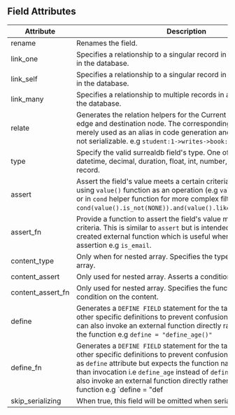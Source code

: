 ## Field Attributes

| Attribute         | Description                                                                                                                                                                                                                                                                                                                                                                  | Type                                          | Optional |
| ----------------- | ---------------------------------------------------------------------------------------------------------------------------------------------------------------------------------------------------------------------------------------------------------------------------------------------------------------------------------------------------------------------------- | --------------------------------------------- | -------- |
| rename            | Renames the field.                                                                                                                                                                                                                                                                                                                                                           | `string`                                      | Y        |
| link_one          | Specifies a relationship to a singular record in another node table in the database.                                                                                                                                                                                                                                                                                         | `model=NodeEdgeNode, connection ->edge->node` | Y        |
| link_self         | Specifies a relationship to a singular record in the same node table in the database.                                                                                                                                                                                                                                                                                        | `Node`                                        | Y        |
| link_many         | Specifies a relationship to multiple records in another node table in the database.                                                                                                                                                                                                                                                                                          | `Vec<S                                        |          |
| relate            | Generates the relation helpers for the Current Node struct to an edge and destination node. The corresponding field name is merely used as an alias in code generation and is read only and not serializable. e.g `student:1->writes->book:2`                                                                                                                                |                                               |          |
| type              | Specify the valid surrealdb field's type. One of any, array, bool, datetime, decimal, duration, float, int, number, object, string, record.                                                                                                                                                                                                                                  | surrealdb field type                          | Y        |
| assert            | Assert the field's value meets a certain criteria using the an filter using `value()` function as an operation (e.g `value().is_not(NONE)`) or in `cond` helper function for more complex filter assertion. e.g `cond(value().is_not(NONE)).and(value().like("@codebreather"))`.                                                                                             | inline code string                            | Y        |
| assert_fn         | Provide a function to assert the field's value meets a certain criteria. This is similar to `assert` but is intended for an already created external function which is useful when reusing an assertion e.g `is_email`.                                                                                                                                                      | function name string                          | Y        |
| content_type      | Only when for nested array. Specifies the type of the items of the array.                                                                                                                                                                                                                                                                                                    | `Option<FieldTypeWrapper>`                    | Y        |
| content_assert    | Only used for nested array. Asserts a condition on the content.                                                                                                                                                                                                                                                                                                              | `Option<syn::LitStr>`                         | Y        |
| content_assert_fn | Only used for nested array. Specifies the function to assert a condition on the content.                                                                                                                                                                                                                                                                                     | `Option<syn::Path>`                           | Y        |
| define            | Generates a `DEFINE FIELD` statement for the table. This overrides other specific definitions to prevent confusion and collision. You can also invoke an external function directly rather than inlining the function e.g `define = "define_age()"`                                                                                                                          | inline code string                            | Y        |
| define_fn         | Generates a `DEFINE FIELD` statement for the table. This overrides other specific definitions to prevent confusion and collision. Same as `define` attribute but expects the function name instead rather than invocation i.e `define_age` instead of `define_age()`. You can also invoke an external function directly rather than inlining the function e.g `define = "def |                                               |          |
| skip_serializing  | When true, this field will be omitted when serializing the struct.                                                                                                                                                                                                                                                                                                           | bool                                          | Y        |
